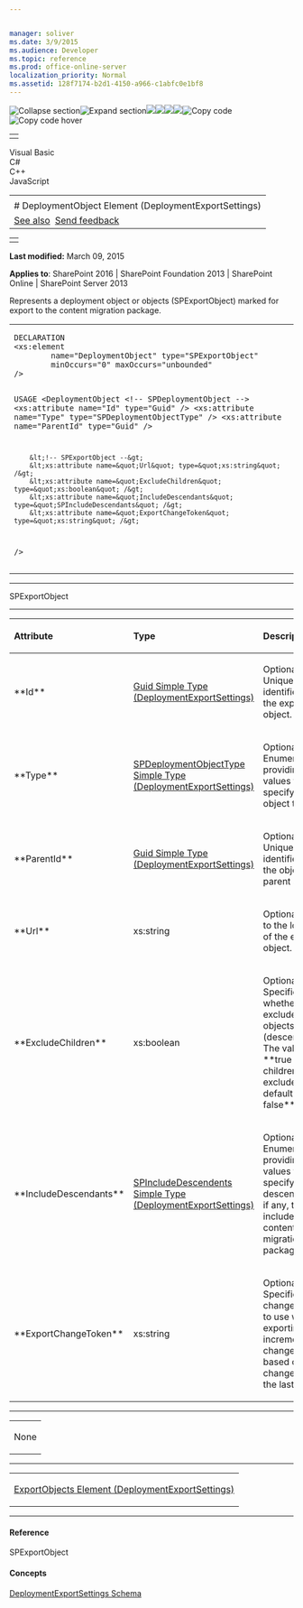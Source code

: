 ```yaml
---


manager: soliver
ms.date: 3/9/2015
ms.audience: Developer
ms.topic: reference
ms.prod: office-online-server
localization_priority: Normal
ms.assetid: 128f7174-b2d1-4150-a966-c1abfc0e1bf8
---
```


![Collapse
section](../icons/collapse_all.gif "Collapse section")![Expand
section](../icons/expand_all.gif "Expand section")![](../icons/collapse_all.gif)![](../icons/expand_all.gif)![](../icons/dropdown.gif)![](../icons/dropdownHover.gif)![Copy
code](../icons/copycode.gif "Copy code")![Copy code
hover](../icons/copycodeHighlight.gif "Copy code hover")
<table>
<tbody>
<tr class="odd">
<td align="left"></td>
</tr>
</tbody>
</table>

Visual Basic  
C\#  
C++  
JavaScript  

<table>
<tbody>
<tr class="odd">
<td align="left"><span id="runningHeaderText"></span></td>
</tr>
<tr class="even">
<td align="left"># DeploymentObject Element (DeploymentExportSettings)</td>
</tr>
<tr class="odd">
<td align="left"><a href="#seeAlsoToggle">See also</a>  <span id="headfeedbackarea" class="feedbackhead"><a href="javascript:SubmitFeedback(&#39;docthis@Microsoft.com&#39;,&#39;&#39;,&#39;&#39;,&#39;&#39;,&#39;1.0.18082.1225&#39;,&#39;%0\dThank%20you%20for%20your%20feedback.%20The%20developer%20writing%20teams%20use%20your%20feedback%20to%20improve%20documentation.%20While%20we%20are%20reviewing%20your%20feedback,%20we%20may%20send%20you%20e-mail%20to%20ask%20for%20clarification%20or%20feedback%20on%20a%20solution.%20We%20do%20not%20use%20your%20e-mail%20address%20for%20any%20other%20purpose%20and%20we%20delete%20it%20after%20we%20finish%20our%20review.%0\AFor%20further%20information%20about%20the%20privacy%20policies%20of%20Microsoft,%20please%20see%20http://privacy.microsoft.com/en-us/default.aspx.%0\A%0\d&#39;,&#39;Customer%20feedback&#39;);">Send feedback</a></span></td>
</tr>
</tbody>
</table>

<table>
<colgroup>
<col width="100%" />
</colgroup>
<tbody>
<tr class="odd">
<td align="left"></td>
</tr>
</tbody>
</table>

**Last modified:** March 09, 2015

**Applies to**: SharePoint 2016 | SharePoint Foundation 2013 |
SharePoint Online | SharePoint Server 2013

Represents a deployment object or objects (<span sdata="cer"
target="T:Microsoft.SharePoint.Deployment.SPExportObject"><span
class="nolink">SPExportObject</span></span>) marked for export to the
content migration package.

<span codelanguage="other"></span>
<table>
<colgroup>
<col width="100%" />
</colgroup>
<tbody>
<tr class="odd">
<td align="left"><pre><code>DECLARATION
&lt;xs:element
        name=&quot;DeploymentObject&quot; type=&quot;SPExportObject&quot;
        minOccurs=&quot;0&quot; maxOccurs=&quot;unbounded&quot; 
/&gt;

USAGE
&lt;DeploymentObject
        &lt;!-- SPDeploymentObject --&gt;
        &lt;xs:attribute name=&quot;Id&quot; type=&quot;Guid&quot; /&gt;
        &lt;xs:attribute name=&quot;Type&quot; type=&quot;SPDeploymentObjectType&quot; /&gt;
        &lt;xs:attribute name=&quot;ParentId&quot; type=&quot;Guid&quot; /&gt;

        &lt;!-- SPExportObject --&gt;
        &lt;xs:attribute name=&quot;Url&quot; type=&quot;xs:string&quot; /&gt;
        &lt;xs:attribute name=&quot;ExcludeChildren&quot; type=&quot;xs:boolean&quot; /&gt;
        &lt;xs:attribute name=&quot;IncludeDescendants&quot; type=&quot;SPIncludeDescendants&quot; /&gt;
        &lt;xs:attribute name=&quot;ExportChangeToken&quot; type=&quot;xs:string&quot; /&gt;
/&gt;</code></pre></td>
</tr>
</tbody>
</table>


-----------------------------------------------------------------------------------------------------------------------------------------------------------------------------------------

<span sdata="cer"
target="T:Microsoft.SharePoint.Deployment.SPExportObject"><span
class="nolink">SPExportObject</span></span>


-----------------------------------------------------------------------------------------------------------------------------------------------------------------------------------------------

<table>
<colgroup>
<col width="33%" />
<col width="33%" />
<col width="33%" />
</colgroup>
<thead>
<tr class="header">
<th align="left"><p>Attribute</p></th>
<th align="left"><p>Type</p></th>
<th align="left"><p>Description</p></th>
</tr>
</thead>
<tbody>
<tr class="odd">
<td align="left"><p>**Id**</p></td>
<td align="left"><p><span sdata="link"><a href="guid-simple-type-deploymentexportsettings.htm">Guid Simple Type (DeploymentExportSettings)</a></span></p></td>
<td align="left"><p>Optional. Unique identifier of the export object.</p></td>
</tr>
<tr class="even">
<td align="left"><p>**Type**</p></td>
<td align="left"><p><span sdata="link"><a href="spdeploymentobjecttype-simple-type-deploymentexportsettings.htm">SPDeploymentObjectType Simple Type (DeploymentExportSettings)</a></span></p></td>
<td align="left"><p>Optional. Enumeration providing values to specify the object type.</p></td>
</tr>
<tr class="odd">
<td align="left"><p>**ParentId**</p></td>
<td align="left"><p><span sdata="link"><a href="guid-simple-type-deploymentexportsettings.htm">Guid Simple Type (DeploymentExportSettings)</a></span></p></td>
<td align="left"><p>Optional. Unique identifier of the object's parent site.</p></td>
</tr>
<tr class="even">
<td align="left"><p>**Url**</p></td>
<td align="left"><p>xs:string</p></td>
<td align="left"><p>Optional. URL to the location of the export object.</p></td>
</tr>
<tr class="odd">
<td align="left"><p>**ExcludeChildren**</p></td>
<td align="left"><p>xs:boolean</p></td>
<td align="left"><p>Optional. Specifies whether to exclude child objects (descendants). The value is **true</span> if children are excluded. The default is <span class="keyword">false**.</p></td>
</tr>
<tr class="even">
<td align="left"><p>**IncludeDescendants**</p></td>
<td align="left"><p><span sdata="link"><a href="spincludedescendents-simple-type-deploymentexportsettings.htm">SPIncludeDescendents Simple Type (DeploymentExportSettings)</a></span></p></td>
<td align="left"><p>Optional. Enumeration providing values to specify which descendents, if any, to include in the content migration package.</p></td>
</tr>
<tr class="odd">
<td align="left"><p>**ExportChangeToken**</p></td>
<td align="left"><p>xs:string</p></td>
<td align="left"><p>Optional. Specifies the change token to use when exporting incremental changes based on changes since the last export.</p></td>
</tr>
</tbody>
</table>


---------------------------------------------------------------------------------------------------------------------------------------------------------------------------------------------------

<table>
<colgroup>
<col width="100%" />
</colgroup>
<tbody>
<tr class="odd">
<td align="left"><p>None</p></td>
</tr>
</tbody>
</table>


----------------------------------------------------------------------------------------------------------------------------------------------------------------------------------------------------

<table>
<colgroup>
<col width="100%" />
</colgroup>
<tbody>
<tr class="odd">
<td align="left"><p><span sdata="link"><a href="exportobjects-element-deploymentexportsettings.htm">ExportObjects Element (DeploymentExportSettings)</a></span></p></td>
</tr>
</tbody>
</table>


-------------------------------------------------------------------------------------------------------------------------------------------------------------------------------------------

#### Reference

<span sdata="cer"
target="T:Microsoft.SharePoint.Deployment.SPExportObject"><span
class="nolink">SPExportObject</span></span>

#### Concepts

<span sdata="link">[DeploymentExportSettings
Schema](deploymentexportsettings-schema.htm)</span>








